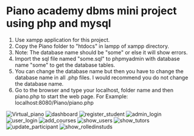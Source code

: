 # Piano academy dbms mini project using php and mysql
 
1. Use xampp application for this project.
2. Copy the Piano folder to "htdocs" in lampp of xampp directory.
3. Note: The database name should be "some" or else it will show errors.
4. Import the sql file named "some.sql" to phpmyadmin with database name "some" to get the database tables.
5. You can change the database name but then you have to change the database name in all .php files. I would recommend you do not change the database name.
6. Go to the browser and type your localhost, folder name and then piano.php to start the web page.
	For Example: localhost:8080/Piano/piano.php

![Virtual_piano](https://imgur.com/r0ycUum)
![dashboard](https://imgur.com/LjUE5dp)
![register_student](https://imgur.com/eUkeqq8)
![admin_login](https://imgur.com/1i8QSOn)
![user_login](https://imgur.com/QmvzQ35)
![add_courses](https://imgur.com/fcKwxS2)
![show_users](https://imgur.com/WDoHLSJ)
![show_tutors](https://imgur.com/VklTOvr)
![update_participant](https://imgur.com/lUiDBDY)
![show_rolledinstuds](https://imgur.com/VYZ5lDj)
